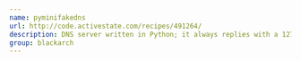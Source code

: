 ```yaml
---
name: pyminifakedns
url: http://code.activestate.com/recipes/491264/
description: DNS server written in Python; it always replies with a 127.0.0.1 A-record. URL : http://code.activestate.com/recipes/491264/ Groups : blackarch blackarch-networking blackarch-spoof
group: blackarch
---
```

